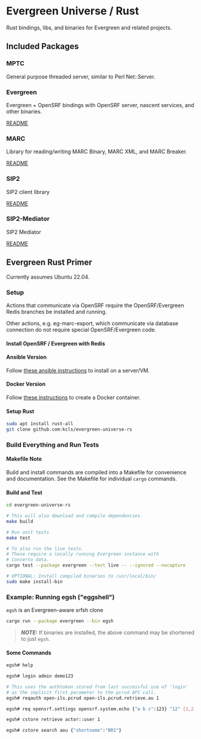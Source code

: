 # Evergreen Universe / Rust

Rust bindings, libs, and binaries for Evergreen and related projects.

## Included Packages

### MPTC

General purpose threaded server, similar to Perl Net::Server.

### Evergreen

Evergreen + OpenSRF bindings with OpenSRF server, nascent services, and 
other binaries.

[README](./evergreen/README.md)

### MARC

Library for reading/writing MARC Binary, MARC XML, and MARC Breaker.

[README](./marc/README.md)

### SIP2

SIP2 client library

[README](./sip2/README.md)

### SIP2-Mediator

SIP2 Mediator

[README](./sip2-mediator/README.md)

## Evergreen Rust Primer

Currently assumes Ubuntu 22.04.

### Setup

Actions that communicate via OpenSRF require the OpenSRF/Evergreen
Redis branches be installed and running.

Other actions, e.g. eg-marc-export, which communicate via database 
connection do not require special OpenSRF/Evergreen code.

#### Install OpenSRF / Evergreen with Redis

#### Ansible Version

Follow [these ansible instructions](
    https://github.com/berick/evergreen-ansible-installer/tree/working/ubuntu-22.04-redis)
to install on a server/VM.

#### Docker Version

Follow [these instructions](https://github.com/mcoia/eg-docker) to create
a Docker container.

#### Setup Rust

```sh
sudo apt install rust-all 
git clone github.com:kcls/evergreen-universe-rs                                
```

### Build Everything and Run Tests

#### Makefile Note

Build and install commands are compiled into a Makefile for convenience
and documentation.  See the Makefile for individual `cargo` commands.

#### Build and Test

```sh
cd evergreen-universe-rs

# This will also download and compile dependencies.
make build

# Run unit tests
make test

# To also run the live tests.
# These require a locally running Evergreen instance with
# Concerto data.
cargo test --package evergreen --test live -- --ignored --nocapture

# OPTIONAL: Install compiled binaries to /usr/local/bin/
sudo make install-bin
```

### Example: Running egsh ("eggshell")

`egsh` is an Evergreen-aware srfsh clone

```sh
cargo run --package evergreen --bin egsh
```

> **_NOTE:_** If binaries are installed, the above command may be shortened to just `egsh`.

#### Some Commands

```sh
egsh# help

egsh# login admin demo123

# This uses the authtoken stored from last successful use of 'login'
# as the implicit first parameter to the pcrud API call.
egsh# reqauth open-ils.pcrud open-ils.pcrud.retrieve.au 1

egsh# req opensrf.settings opensrf.system.echo {"a b c":123} "12" [1,2,3]

egsh# cstore retrieve actor::user 1

egsh# cstore search aou {"shortname":"BR1"}
```


